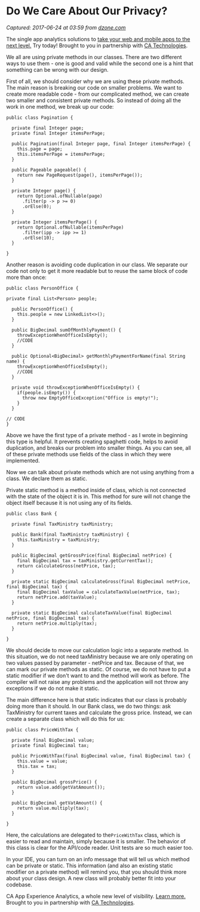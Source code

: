 # Do We Care About Our Privacy?

_Captured: 2017-06-24 at 03:59 from [dzone.com](https://dzone.com/articles/do-we-care-about-our-privacy?edition=305134&utm_source=Daily%20Digest&utm_medium=email&utm_campaign=dd%202017-06-23)_

The single app analytics solutions to [take your web and mobile apps to the next level.](https://dzone.com/go?i=208121&u=https%3A%2F%2Fad.doubleclick.net%2Fddm%2Ftrackclk%2FN6040.130331DZONE%2FB11232955.150143155%3Bdc_trk_aid%3D322361301%3Bdc_trk_cid%3D81513735%3Bdc_lat%3D%3Bdc_rdid%3D%3Btag_for_child_directed_treatment%3D) Try today! Brought to you in partnership with [CA Technologies](https://dzone.com/go?i=208121&u=https%3A%2F%2Fad.doubleclick.net%2Fddm%2Ftrackclk%2FN6040.130331DZONE%2FB11232955.150143155%3Bdc_trk_aid%3D321036346%3Bdc_trk_cid%3D81513735%3Bdc_lat%3D%3Bdc_rdid%3D%3Btag_for_child_directed_treatment%3D).

We all are using private methods in our classes. There are two different ways to use them - one is good and valid while the second one is a hint that something can be wrong with our design.

First of all, we should consider why we are using these private methods. The main reason is breaking our code on smaller problems. We want to create more readable code - from our complicated method, we can create two smaller and consistent private methods. So instead of doing all the work in one method, we break up our code:
    
    
    public class Pagination {
    
      private final Integer page;
      private final Integer itemsPerPage;
    
      public Pagination(final Integer page, final Integer itemsPerPage) {
        this.page = page;
        this.itemsPerPage = itemsPerPage;
      }
    
      public Pageable pageable() {
        return new PageRequest(page(), itemsPerPage());
      }
    
      private Integer page() {
        return Optional.ofNullable(page)
          .filter(p -> p >= 0)
          .orElse(0);
      }
    
      private Integer itemsPerPage() {
        return Optional.ofNullable(itemsPerPage)
          .filter(ipp -> ipp >= 1)
          .orElse(10);
      }
    
    }

Another reason is avoiding code duplication in our class. We separate our code not only to get it more readable but to reuse the same block of code more than once:
    
    
    public class PersonOffice {
    
    private final List<Person> people;
    
      public PersonOffice() {
        this.people = new LinkedList<>();
      }
    
      public BigDecimal sumOfMonthlyPayment() {
        throwExceptionWhenOfficeIsEmpty();
        //CODE
      }
    
      public Optional<BigDecimal> getMonthlyPaymentForName(final String name) {
        throwExceptionWhenOfficeIsEmpty();
        //CODE
      }
    
      private void throwExceptionWhenOfficeIsEmpty() {
        if(people.isEmpty()) {
          throw new EmptyOfficeException("Office is empty!");
        }
      }
    
    // CODE
    }

Above we have the first type of a private method - as I wrote in beginning this type is helpful. It prevents creating spaghetti code, helps to avoid duplication, and breaks our problem into smaller things. As you can see, all of these private methods use fields of the class in which they were implemented.

Now we can talk about private methods which are not using anything from a class. We declare them as static.

Private static method is a method inside of class, which is not connected with the state of the object it is in. This method for sure will not change the object itself because it is not using any of its fields.
    
    
    public class Bank {
    
      private final TaxMinistry taxMinistry;
    
      public Bank(final TaxMinistry taxMinistry) {
        this.taxMinistry = taxMinistry;
      }
    
      public BigDecimal getGrossPrice(final BigDecimal netPrice) {
        final BigDecimal tax = taxMinistry.getCurrentTax();
        return calculateGross(netPrice, tax);
      }
    
      private static BigDecimal calculateGross(final BigDecimal netPrice, final BigDecimal tax) {
        final BigDecimal taxValue = calculateTaxValue(netPrice, tax);
        return netPrice.add(taxValue);
      }
    
      private static BigDecimal calculateTaxValue(final BigDecimal netPrice, final BigDecimal tax) {
        return netPrice.multiply(tax);
      }
    
    }

We should decide to move our calculation logic into a separate method. In this situation, we do not need taxMinistry because we are only operating on two values passed by parameter - netPrice and tax. Because of that, we can mark our private methods as static. Of course, we do not have to put a static modifier if we don't want to and the method will work as before. The compiler will not raise any problems and the application will not throw any exceptions if we do not make it static.

The main difference here is that static indicates that our class is probably doing more than it should. In our Bank class, we do two things: ask TaxMinistry for current taxes and calculate the gross price. Instead, we can create a separate class which will do this for us:
    
    
    public class PriceWithTax {
    
      private final BigDecimal value;
      private final BigDecimal tax;
    
      public PriceWithTax(final BigDecimal value, final BigDecimal tax) {
        this.value = value;
        this.tax = tax;
      }
    
      public BigDecimal grossPrice() {
        return value.add(getVatAmount());
      }
    
      public BigDecimal getVatAmount() {
        return value.multiply(tax);
      }
    
    }

Here, the calculations are delegated to the`PriceWithTax` class, which is easier to read and maintain, simply because it is smaller. The behavior of this class is clear for the API/code reader. Unit tests are so much easier too.

In your IDE, you can turn on an info message that will tell us which method can be private or static. This information (and also an existing static modifier on a private method) will remind you, that you should think more about your class design. A new class will probably better fit into your codebase.

CA App Experience Analytics, a whole new level of visibility. [Learn more.](https://dzone.com/go?i=208122&u=https%3A%2F%2Fad.doubleclick.net%2Fddm%2Ftrackclk%2FN6040.130331DZONE%2FB11232955.150143157%3Bdc_trk_aid%3D322361143%3Bdc_trk_cid%3D81513735%3Bdc_lat%3D%3Bdc_rdid%3D%3Btag_for_child_directed_treatment%3D) Brought to you in partnership with [CA Technologies](https://dzone.com/go?i=208122&u=https%3A%2F%2Fad.doubleclick.net%2Fddm%2Ftrackclk%2FN6040.130331DZONE%2FB11232955.150143157%3Bdc_trk_aid%3D322361143%3Bdc_trk_cid%3D81513735%3Bdc_lat%3D%3Bdc_rdid%3D%3Btag_for_child_directed_treatment%3D).
